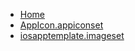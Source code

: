 <!-- docs/_sidebar.md -->
- [Home](/)
- [AppIcon.appiconset](devassistDocs/docs/devassistDocs/Tutorials/LoginScreenTutorial/LoginScreenTutorial/Assets.xcassets/AppIcon.appiconset/)
- [iosapptemplate.imageset](devassistDocs/docs/devassistDocs/Tutorials/LoginScreenTutorial/LoginScreenTutorial/Assets.xcassets/iosapptemplate.imageset/)